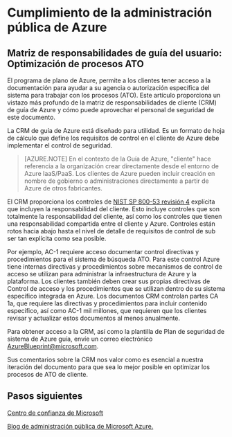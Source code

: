 <properties
    pageTitle="Documentación de gobierno Azure | Microsoft Azure"
    description="Proporciona información general sobre los servicios disponibles en la administración pública de Azure y"
    services="Azure-Government"
    cloud="gov"
    documentationCenter=""
    authors="ryansoc"
    manager="zakramer"
    editor="" />

<tags
    ms.service="multiple"
    ms.devlang="na"
    ms.topic="article"
    ms.tgt_pltfrm="na"
    ms.workload="azure-government"
    ms.date="10/06/2016"
    ms.author="ryansoc" />

# <a name="azure-government-compliance"></a>Cumplimiento de la administración pública de Azure 

## <a name="blueprint-customer-responsibilities-matrix--streamlining-ato-processes"></a>Matriz de responsabilidades de guía del usuario: Optimización de procesos ATO

El programa de plano de Azure, permite a los clientes tener acceso a la documentación para ayudar a su agencia o autorización específica del sistema para trabajar con los procesos (ATO). Este artículo proporciona un vistazo más profundo de la matriz de responsabilidades de cliente (CRM) de guía de Azure y cómo puede aprovechar el personal de seguridad de este documento.

La CRM de guía de Azure está diseñado para utilidad. Es un formato de hoja de cálculo que define los requisitos de control en el cliente de Azure debe implementar el control de seguridad.

>[AZURE.NOTE] En el contexto de la Guía de Azure, "cliente" hace referencia a la organización crear directamente desde el entorno de Azure IaaS/PaaS. Los clientes de Azure pueden incluir creación en nombre de gobierno o administraciones directamente a partir de Azure de otros fabricantes.

El CRM proporciona los controles de <a href="http://nvlpubs.nist.gov/nistpubs/SpecialPublications/NIST.SP.800-53r4.pdf">NIST SP 800-53 revisión 4</a> explícita que incluyen la responsabilidad del cliente. Esto incluye controles que son totalmente la responsabilidad del cliente, así como los controles que tienen una responsabilidad compartida entre el cliente y Azure. Controles están rotos hacia abajo hasta el nivel de detalle de requisitos de control de sub ser tan explícita como sea posible.

Por ejemplo, AC-1 requiere acceso documentar control directivas y procedimientos para el sistema de búsqueda ATO. Para este control Azure tiene internas directivas y procedimientos sobre mecanismos de control de acceso se utilizan para administrar la infraestructura de Azure y la plataforma. Los clientes también deben crear sus propias directivas de Control de acceso y los procedimientos que se utilizan dentro de su sistema específico integrada en Azure. Los documentos CRM controlan partes CA 1a, que requiere las directivas y procedimientos para incluir contenido específico, así como AC-1 mil millones, que requieren que los clientes revisar y actualizar estos documentos al menos anualmente. 

Para obtener acceso a la CRM, así como la plantilla de Plan de seguridad de sistema de Azure guía, envíe un correo electrónico AzureBlueprint@microsoft.com.

Sus comentarios sobre la CRM nos valor como es esencial a nuestra iteración del documento para que sea lo mejor posible en optimizar los procesos de ATO de cliente.

## <a name="next-steps"></a>Pasos siguientes

<a href="https://www.microsoft.com/en-us/trustcenter/Compliance/default.aspx">Centro de confianza de Microsoft</a>

<a href="https://blogs.msdn.microsoft.com/azuregov/">Blog de administración pública de Microsoft Azure.</a>
